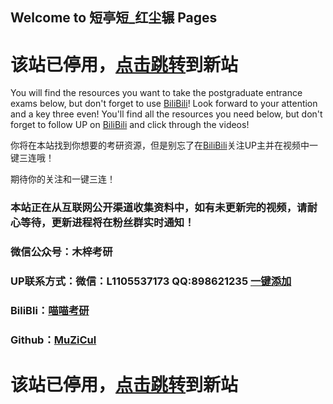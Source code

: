 ## Welcome to 短亭短_红尘辗 Pages


# 该站已停用，[点击跳转](http://124.220.9.151:5001/)到新站

You will find the resources you want to take the postgraduate entrance exams below, but don't forget to use [BiliBili](https://space.bilibili.com/494320446)!
Look forward to your attention and a key three even!
You'll find all the resources you need below, but don't forget to follow UP on [BiliBili](https://space.bilibili.com/494320446) and click through the videos!

你将在本站找到你想要的考研资源，但是别忘了在[BiliBili](https://space.bilibili.com/494320446)关注UP主并在视频中一键三连哦！

期待你的关注和一键三连！

### 本站正在从互联网公开渠道收集资料中，如有未更新完的视频，请耐心等待，更新进程将在粉丝群实时通知！
### 微信公众号：木梓考研
### UP联系方式：微信：L1105537173 QQ:898621235 [一键添加](https://qm.qq.com/cgi-bin/qm/qr?k=GXif1euCtYf9L3lwyW13mmQfoXYd_UF0&noverify=0)
### BiliBli：[喵喵考研](https://b23.tv/HSqBLR5)
### Github：[MuZiCul](https://github.com/MuZiCul)

# 该站已停用，[点击跳转](http://124.220.9.151:5001/)到新站
